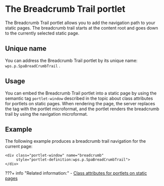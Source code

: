 # The Breadcrumb Trail portlet

The Breadcrumb Trail portlet allows you to add the navigation path to your static pages. The breadcrumb trail starts at the content root and goes down to the currently selected static page.

## Unique name

You can address the Breadcrumb Trail portlet by its unique name: `wps.p.SpaBreadCrumbTrail` .

## Usage

You can embed the Breadcrumb Trail portlet into a static page by using the semantic tag `portlet-window` described in the topic about class attributes for portlets on static pages. When rendering the page, the server replaces the tag with the portlet microformat, and the portlet renders the breadcrumb trail by using the navigation microformat.

## Example

The following example produces a breadcrumb trail navigation for the current page:

```
<div class="portlet-window" name="breadcrumb"
     style="portlet-definition:wps.p.SpaBreadCrumbTrail">
</div>
```

???+ info "Related information:"
     - [Class attributes for portlets on static pages](../../../static_content/creating_static_page/spa_plt_mcrfrmt.md)


